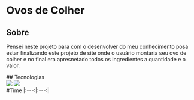 <h1>Ovos de Colher</h1>
<h2>Sobre</h2>
<p>Pensei neste projeto para com o desenvolver do meu conhecimento posa estar finalizando este projeto de site onde o usuário montaria seu ovo de colher e no final era apresnetado todos os ingredientes a quantidade e o valor.</p>
## Tecnologias
<div>
  <img src="https://img.shields.io/badge/HTML-239120?style=for-the-badge&logo=html5&logoColor=white">
  <img src="https://img.shields.io/badge/JavaScript.F7DF1E?style=for-the-badge&logo=javascript&logoColor=black">
</div>
#Time
|:---:|:---:|
